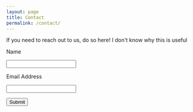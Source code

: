 ```yaml
---
layout: page
title: Contact
permalink: /contact/
---
```


If you need to reach out to us, do so here! I don't know why this is useful

<form action="https://usebasin.com/f/1a2b3c4d5e6f" method="POST">

<label for="name">Name</label>

<input type="text" id="name" name="name" required>

<label for="email-address">Email Address</label>

<input type="email" id="email" name="email" required>

<button type="submit">Submit</button>

</form>
